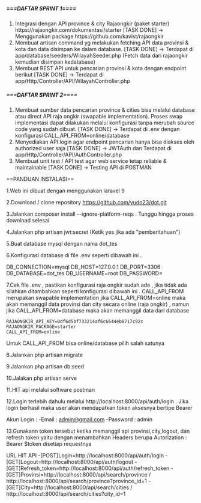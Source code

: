<html>
<body>

<h5>===DAFTAR SPRINT 1====</h5>
<ol>
    <li>
        Integrasi dengan API province & city Rajaongkir (paket starter) https://rajaongkir.com/dokumentasi/starter
        [TASK DONE]  -> Menggunakan package https://github.com/kavist/rajaongkir
    </li>
    <li>
        Membuat artisan command​ yg melakukan fetching API data provinsi & kota dan data disimpan ke dalam database.
        [TASK DONE] -> Terdapat di app/database/seeders/WilayahSeeder.php (Fetch data dari rajaongkir kemudian disimpan kedatabase)
    </li>
    <li>
        Membuat REST API untuk pencarian provinsi & kota dengan endpoint berikut
        [TASK DONE] -> Terdapat di app/Http/Controller/API/WilayahController.php
    </li>
</ol>

<h5>===DAFTAR SPRINT 2====</h5>
<ol>
    <li>
        Membuat sumber data pencarian province & cities bisa melalui database​ atau direct API​ raja ongkir (swapable implementation). Proses swap implementasi dapat dilakukan melalui konfigurasi tanpa merubah source code yang sudah dibuat.
        [TASK DONE] -> Terdapat di .env dengan konfigurasi CALL_API_FROM=online/database
    </li>
    <li>
        Menyediakan API login agar endpoint pencarian hanya bisa diakses oleh authorized user saja
        [TASK DONE] -> JWTAuth dan Terdapat di app/Http/Controller/API/AuthController.php
    </li>
    <li>
        Membuat unit test / API test agar web service tetap reliable & maintainable
        [TASK DONE] -> Testing API di POSTMAN
    </li>
</ol>




==PANDUAN INSTALASI==

1.Web ini dibuat dengan menggunakan laravel 9

2.Download / clone repository https://github.com/yudo23/dot.git

3.Jalankan composer install --ignore-platform-reqs . Tunggu hingga proses download selesai

4.Jalankan php artisan jwt:secret (Ketik yes jika ada "pemberitahuan")

5.Buat database mysql dengan nama dot_tes

6.Konfigurasi database di file .env seperti dibawah ini .

DB_CONNECTION=mysql
DB_HOST=127.0.0.1
DB_PORT=3306
DB_DATABASE=dot_tes
DB_USERNAME=root
DB_PASSWORD=

7.Cek file .env , pastikan konfigurasi raja ongkir sudah ada , jika tidak ada silahkan ditambahkan seperti konfigurasi dibawah ini . CALL_API_FROM merupakan swapable implementation jika CALL_API_FROM=online maka akan memanggil data provinsi dan city secara online (raja ongkir) , namun jika CALL_API_FROM=database maka akan memanggil data dari database

    RAJAONGKIR_API_KEY=0df6d5bf733214af6c6644eb8717c92c
    RAJAONGKIR_PACKAGE=starter
    CALL_API_FROM=online

Untuk CALL_API_FROM bisa online/database pilih salah satunya

8.Jalankan php artisan migrate

9.Jalankan php artisan db:seed

10.Jalakan php artisan serve

11.HIT api melalui software postman

12.Login terlebih dahulu melalui http://localhost:8000/api/auth/login . Jika login berhasil maka user akan mendapatkan token aksesnya bertipe Bearer

Akun Login : 
-Email : admin@gmail.com
-Password : admin

13.Gunakann token tersebut ketika memanggil api provinsi,city,logout, dan refresh token yaitu dengan menambahkan Headers berupa Autorization : Bearer $token disetiap requestnya

URL HIT API
-[POST]Login=http://localhost:8000/api/auth/login
-[GET]Logout=http://localhost:8000/api/auth/logout
-[GET]Refresh_token=http://localhost:8000/api/auth/refresh_token
-[GET]Provinsi=http://localhost:8000/api/search/province / http://localhost:8000/api/search/province?province_id=1
-[GET]City=http://localhost:8000/api/search/cities / http://localhost:8000/api/search/cities?city_id=1

</body>
</html>